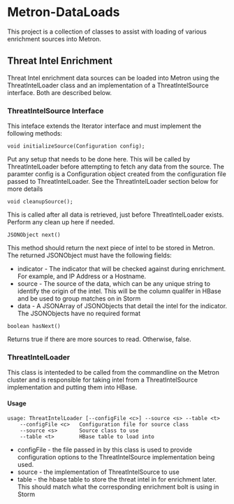 # Metron-DataLoads

This project is a collection of classes to assist with loading of various enrichment sources into Metron.

## Threat Intel Enrichment

Threat Intel enrichment data sources can be loaded into Metron using the ThreatIntelLoader class and an implementation of a ThreatIntelSource interface. Both are described below.

### ThreatIntelSource Interface

This inteface extends the Iterator interface and must implement the following methods:

`void initializeSource(Configuration config);`

Put any setup that needs to be done here. This will be called by ThreatIntelLoader before attempting to fetch any data from the source. The paramter config is a Configuration object created from the configuration file passed to ThreatIntelLoader. See the ThreatIntelLoader section below for more details

`void cleanupSource();`

This is called after all data is retrieved, just before ThreatIntelLoader exists. Perform any clean up here if needed.

`JSONObject next()`

This method should return the next piece of intel to be stored in Metron. The returned JSONObject must have the following fields:

* indicator - The indicator that will be checked against during enrichment. For example, and IP Address or a Hostname.
* source - The source of the data, which can be any unique string to identify the origin of the intel. This will be the column qualifer in HBase and be used to group matches on in Storm
* data - A JSONArray of JSONObjects that detail the intel for the indicator. The JSONObjects have no required format


`boolean hasNext()`

Returns true if there are more sources to read. Otherwise, false.


### ThreatIntelLoader

This class is intenteded to be called from the commandline on the Metron cluster and is responsible for taking intel from a ThreatIntelSource implementation and putting them into HBase.

#### Usage

````
usage: ThreatIntelLoader [--configFile <c>] --source <s> --table <t>
    --configFile <c>   Configuration file for source class
    --source <s>       Source class to use
    --table <t>        HBase table to load into
````

* configFile - the file passed in by this class is used to provide configuration options to the ThreatIntelSource implementation being used.
* source - the implementation of ThreatIntelSource to use
* table - the hbase table to store the threat intel in for enrichment later. This should match what the corresponding enrichment bolt is using in Storm
